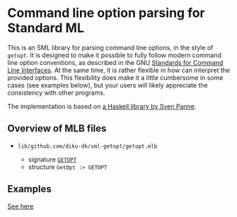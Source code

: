 # Command line option parsing for Standard ML

This is an SML library for parsing command line options, in the style
of `getopt`.  It is designed to make it possible to fully follow
modern command line option conventions, as described in the GNU
[Standards for Command Line
Interfaces](https://www.gnu.org/prep/standards/html_node/Command_002dLine-Interfaces.html).
At the same time, it is rather flexible in how can interpret the
provided options.  This flexibility does make it a little cumbersome
in some cases (see examples below), but your users will likely
appreciate the consistency with other programs.

The implementation is based on [a Haskell library by Sven
Panne](https://hackage.haskell.org/package/base/docs/System-Console-GetOpt.html).

## Overview of MLB files

* `lib/github.com/diku-dk/sml-getopt/getopt.mlb`

  - signature [`GETOPT`](lib/github.com/diku-dk/sml-getopt/getopt.sig)
  - structure `GetOpt :> GETOPT`

## Examples

[See here](examples/)
